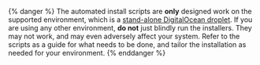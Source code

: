 {% danger %} 
The automated install scripts are **only** designed work on the supported environment, which is a [stand-alone DigitalOcean droplet](/tutorials/install/digital-ocean.html).  If you are using any other environment, **do not** just blindly run the installers.  They may not work, and may even adversely affect your system.  Refer to the scripts as a guide for what needs to be done, and tailor the installation as needed for your environment.
{% enddanger %}